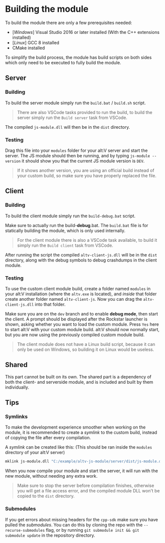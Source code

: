 # Building the module

To build the module there are only a few prerequisites needed:

- [*Windows*] Visual Studio 2016 or later installed (With the C++ extensions installed)
- [*Linux*] GCC 8 installed
- CMake installed

To simplify the build process, the module has build scripts on both sides which only need to be executed to fully build the module.

## Server

### Building
To build the server module simply run the `build.bat` / `build.sh` script.
> There are also VSCode tasks provided to run the build, to build the server simply run the
`Build server` task from VSCode.

The compiled `js-module.dll` will then be in the `dist` directory.

### Testing
Drag this file into your `modules` folder for your alt:V server and start the server.
The JS module should then be running, and by typing `js-module --version` it should show
you that the current JS module version is `DEV`.

> If it shows another version, you are using an official build instead of your custom build,
so make sure you have properly replaced the file.

## Client

### Building
To build the client module simply run the `build-debug.bat` script.

Make sure to actually run the build-**debug**.bat. The `build.bat` file is for statically building the module,
which is only used internally.

> For the client module there is also a VSCode task available, to build it
simply run the `Build client` task from VSCode.

After running the script the compiled `altv-client-js.dll` will be in the `dist` directory,
along with the debug symbols to debug crashdumps in the client module.

### Testing
To use the custom client module build, create a folder named `modules` in your alt:V installation (where the `altv.exe` is located),
and *inside* that folder create another folder named `altv-client-js`.
Now you can drag the `altv-client-js.dll` into that folder.

Make sure you are on the `dev` branch and to enable **debug mode**, then start the client. A prompt should be displayed after the Rockstar launcher is shown, asking
whether you want to load the custom module. Press `Yes` here to start alt:V with your custom module build.
alt:V should now normally start, but you are now using the previously compiled custom module build.

> The client module does not have a Linux build script, because it can only be used on Windows, so building
it on Linux would be useless.


## Shared

This part cannot be built on its own. The shared part is a dependency of both the client- and serverside module,
and is included and built by them individually.

## Tips

### Symlinks
To make the development experience smoother when working on the module, it is recommended to create a *symlink* to the custom build,
instead of copying the file after every compilation.

A *symlink* can be created like this: (This should be ran inside the `modules` directory of your alt:V server)
```bash
mklink js-module.dll "C:/example/altv-js-module/server/dist/js-module.dll"
```

When you now compile your module and start the server, it will run with the new module, without needing any extra work.

> Make sure to stop the server before compilation finishes, otherwise you will get a file access error,
and the compiled module DLL won't be copied to the `dist` directory.

### Submodules
If you get errors about missing headers for the `cpp-sdk` make sure you have pulled the *submodules*.
You can do this by cloning the repo with the `--recurse-submodules` flag, or by running `git submodule init && git submodule update` in the repository directory.
